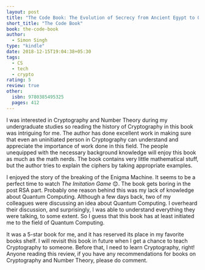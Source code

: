 ```yaml
---
layout: post
title: "The Code Book: The Evolution of Secrecy from Ancient Egypt to Quantum Cryptography"
short_title: "The Code Book"
book: the-code-book
author:
  - Simon Singh
type: "kindle"
date: 2018-12-15T19:04:38+05:30
tags:
  - CS
  - tech
  - crypto
rating: 5
review: true
other:
  isbn: 9780385495325
  pages: 412
---
```


<!-- {{< figure type="margin" src="/images/books/the-code-book.jpg" caption-position="none" rating="5" title="The Code Book">}} -->


I was interested in Cryptography and Number Theory during my undergraduate studies so reading the history of Cryptography in this book was intriguing for me. The author has done excellent work in making sure that even an uninitiated person in Cryptography can understand and appreciate the importance of work done in this field. The people unequipped with the necessary background knowledge will enjoy this book as much as the math nerds. The book contains very little mathematical stuff, but the author tries to explain the ciphers by taking appropriate examples.

I enjoyed the story of the breaking of the Enigma Machine. It seems to be a perfect time to watch *The Imitation Game* 😊. The book gets boring in the post RSA part. Probably one reason behind this was my lack of knowledge about Quantum Computing. Although a few days back, two of my colleagues were discussing an idea about Quantum Computing. I overheard their discussion, and surprisingly, I was able to understand everything they were talking, to some extent. So I guess that this book has at least initiated me to the field of Quantum Computing.

It was a 5-star book for me, and it has reserved its place in my favorite books shelf. I will revisit this book in future when I get a chance to teach Cryptography to someone. Before that, I need to learn Cryptography, right! Anyone reading this review, if you have any recommendations for books on Cryptography and Number Theory, please do comment.